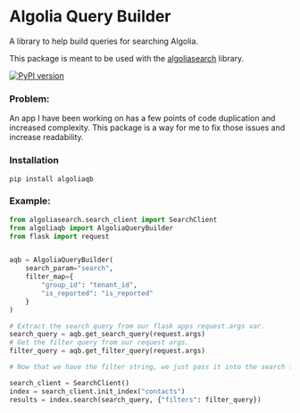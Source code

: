 # Algolia Query Builder

A library to help build queries for searching Algolia.

This package is meant to be used with the [algoliasearch](https://github.com/algolia/algoliasearch-client-python) library.

[![PyPI version](https://badge.fury.io/py/algoliaqb.svg)](https://badge.fury.io/py/algoliaqb)


### Problem:

An app I have been working on has a few points of code duplication and increased complexity. This package is a way for me to fix those issues and increase readability.

### Installation

```
pip install algoliaqb
```

### Example:

```python
from algoliasearch.search_client import SearchClient
from algoliaqb import AlgoliaQueryBuilder
from flask import request


aqb = AlgoliaQueryBuilder(
    search_param="search",
    filter_map={
        "group_id": "tenant_id",
        "is_reported": "is_reported"
    }
)

# Extract the search query from our flask apps request.args var.
search_query = aqb.get_search_query(request.args)
# Get the filter query from our request args.
filter_query = aqb.get_filter_query(request.args)

# Now that we have the filter string, we just pass it into the search function.

search_client = SearchClient()
index = search_client.init_index("contacts")
results = index.search(search_query, {"filters": filter_query})
```